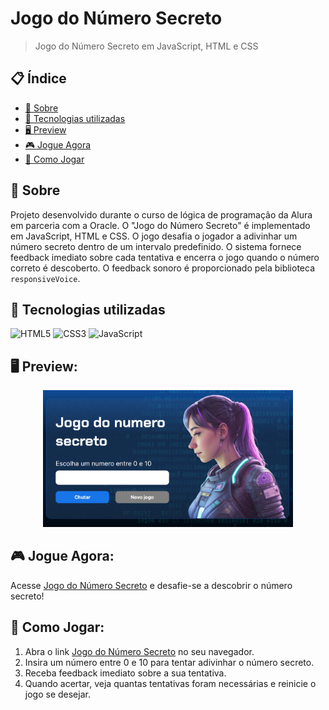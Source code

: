 # Jogo do Número Secreto

> Jogo do Número Secreto em JavaScript, HTML e CSS

## 📋 Índice

- [📖 Sobre](#-Sobre)
- [🚀 Tecnologias utilizadas](#-Tecnologias-utilizadas)
- [🖥 Preview](#-Preview)
- [🎮 Jogue Agora](#-Jogue-Agora)
- [📌 Como Jogar](#-Como-Jogar)

## 📖 Sobre

Projeto desenvolvido durante o curso de lógica de programação da Alura em parceria com a Oracle. O "Jogo do Número Secreto" é implementado em JavaScript, HTML e CSS. O jogo desafia o jogador a adivinhar um número secreto dentro de um intervalo predefinido. O sistema fornece feedback imediato sobre cada tentativa e encerra o jogo quando o número correto é descoberto. O feedback sonoro é proporcionado pela biblioteca `responsiveVoice`.

## 🚀 Tecnologias utilizadas

![HTML5](https://img.shields.io/badge/HTML5-E34F26?style=for-the-badge&logo=html5&logoColor=white)
![CSS3](https://img.shields.io/badge/CSS3-1572B6?style=for-the-badge&logo=css3&logoColor=white)
![JavaScript](https://img.shields.io/badge/JavaScript-F7DF1E?style=for-the-badge&logo=javascript&logoColor=black)

## 🖥 Preview:

<p align="center">
  <img src="https://github.com/Pidiotto/jogo-numero-secreto/blob/main/print.png" title="screenshot" alt="screenshot do jogo" width="400">
</p>

## 🎮 Jogue Agora:

Acesse [Jogo do Número Secreto](https://nsecret.vercel.app/) e desafie-se a descobrir o número secreto!

## 📌 Como Jogar:

1. Abra o link [Jogo do Número Secreto](https://nsecret.vercel.app/) no seu navegador.
2. Insira um número entre 0 e 10 para tentar adivinhar o número secreto.
3. Receba feedback imediato sobre a sua tentativa.
4. Quando acertar, veja quantas tentativas foram necessárias e reinicie o jogo se desejar.
